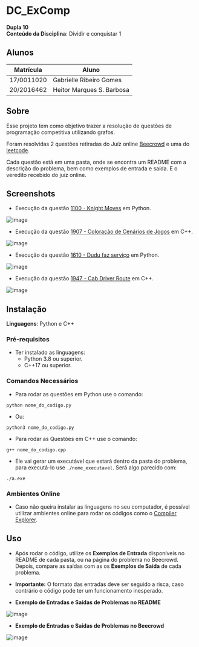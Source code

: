 # DC_ExComp

**Dupla 10**<br>
**Conteúdo da Disciplina**: Dividir e conquistar 1<br>

## Alunos
|Matrícula | Aluno |
| -- | -- |
| 17/0011020  |  Gabrielle Ribeiro Gomes |
| 20/2016462  |  Heitor Marques S. Barbosa |

## Sobre  

Esse projeto tem como objetivo trazer a resolução de questões de programação competitiva utilizando grafos.

Foram resolvidas 2 questões retiradas do Juíz online [Beecrowd](https://www.beecrowd.com.br/) e uma do [leetcode](https://leetcode.com/problems).

Cada questão está em uma pasta, onde se encontra um README com a descrição do problema, bem como exemplos de entrada e saída. E o veredito recebido do juíz online.


## Screenshots

 - Execução da questão [1100 - Knight Moves]() em Python. <br>
 
 ![image](<img width="1280" alt="Screen Shot 2023-01-02 at 22 32 13" src="https://user-images.githubusercontent.com/63034102/210289982-00c8a85a-fbed-47ef-842d-0050a9da173b.png">)
 
 - Execução da questão [1907 - Coloração de Cenários de Jogos](https://github.com/projeto-de-algoritmos/Grafos1_Balloons/tree/master/1907%20-%20Colora%C3%A7%C3%A3o%20de%20Cen%C3%A1rios%20de%20Jogos) em C++. <br>
 
 ![image](https://user-images.githubusercontent.com/33001620/203197953-b282d80a-2a3c-4603-b6ea-326dee1faadb.png)
 
 - Execução da questão [1610 - Dudu faz serviço](https://github.com/projeto-de-algoritmos/Grafos1_Balloons/tree/master/1610%20-%20Dudu%20faz%20servi%C3%A7o) em Python. <br>
 
 ![image](https://user-images.githubusercontent.com/33001620/203198671-856b8832-e89c-4a8c-8a18-1bf43e223d90.png)

 - Execução da questão [1947 - Cab Driver Route](https://github.com/projeto-de-algoritmos/Grafos1_Balloons/tree/master/1947%20-%20Cab%20Driver%20Route%20(45%25)) em C++. <br>
 
 ![image](https://user-images.githubusercontent.com/33001620/203199010-db21d802-7ad0-408f-9e46-fb001011da51.png)


## Instalação 
**Linguagens**: Python e C++<br>

### Pré-requisitos
  - Ter instalado as linguagens:
    - Python 3.8 ou superior.
    - C++17 ou superior.
    
### Comandos Necessários

  - Para rodar as questões em Python use o comando:
  
  ```
  python nome_do_codigo.py
  ```
  
  - Ou:
  
  ```
  python3 nome_do_codigo.py
  ```
  
  - Para rodar as Questões em C++ use o comando:
  
  ```
  g++ nome_do_codigo.cpp
  ```
  
  - Ele vai gerar um executável que estará dentro da pasta do problema, para executá-lo use `./nome_executavel`. Será algo parecido com:

  ```
  ./a.exe
  ```
  
### Ambientes Online

 - Caso não queira instalar as linguagens no seu computador, é possível utilizar ambientes online para rodar os códigos como o [Compiler Explorer](https://godbolt.org/). <br>
   
## Uso 

 - Após rodar o código, utilize os **Exemplos de Entrada** disponíveis no README de cada pasta, ou na página do problema no Beecrowd. Depois, compare as saídas com as os **Exemplos de Saída** de cada problema.
 
 - **Importante:** O formato das entradas deve ser seguido a risca, caso contrário o código pode ter um funcionamento inesperado.
 
 - **Exemplo de Entradas e Saídas de Problemas no README** <br>
 
 ![image](https://user-images.githubusercontent.com/33001620/203197165-31eb7378-1ed5-4ab8-83fc-fdafea9bfc6e.png)
 
 - **Exemplo de Entradas e Saídas de Problemas no Beecrowd** <br>
 
 ![image](https://user-images.githubusercontent.com/33001620/203197240-6f4c19e7-3bff-4a4b-82b3-5845ecc3e90a.png)





